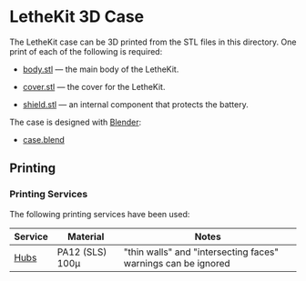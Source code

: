 
# LetheKit 3D Case

The LetheKit case can be 3D printed from the STL files in
this directory.  One print of each of the following is required:

* [body.stl](body.stl) — the main body of the LetheKit.

* [cover.stl](cover.stl) — the cover for the LetheKit.

* [shield.stl](shield.stl) — an internal component that protects the battery.

The case is designed with [Blender](https://www.blender.org):

* [case.blend](case.blend)

## Printing
### Printing Services
The following printing services have been used:

| Service                  | Material           | Notes                                                         |
|--------------------------|--------------------|---------------------------------------------------------------|
| [Hubs](https://hubs.com) | PA12 (SLS) 100&mu; | "thin walls" and "intersecting faces" warnings can be ignored |
